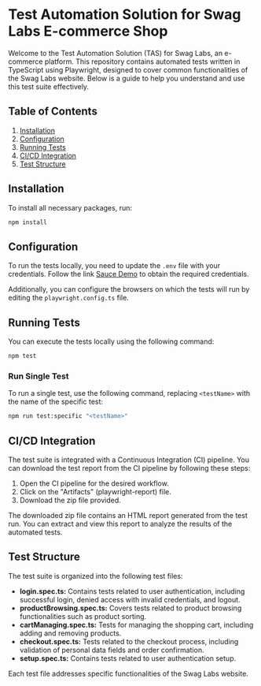 # Test Automation Solution for Swag Labs E-commerce Shop

Welcome to the Test Automation Solution (TAS) for Swag Labs, an e-commerce platform. This repository contains automated tests written in TypeScript using Playwright, designed to cover common functionalities of the Swag Labs website. Below is a guide to help you understand and use this test suite effectively.

## Table of Contents

1. [Installation](#installation)
2. [Configuration](#configuration)
3. [Running Tests](#running-tests)
4. [CI/CD Integration](#ci-cd-integration)
5. [Test Structure](#test-structure)

## Installation

To install all necessary packages, run:

```bash
npm install
```

## Configuration

To run the tests locally, you need to update the `.env` file with your credentials. Follow the link [Sauce Demo](https://www.saucedemo.com/) to obtain the required credentials.

Additionally, you can configure the browsers on which the tests will run by editing the `playwright.config.ts` file.

## Running Tests

You can execute the tests locally using the following command:

```bash
npm test
```

### Run Single Test

To run a single test, use the following command, replacing `<testName>` with the name of the specific test:

```bash
npm run test:specific "<testName>"
```

## CI/CD Integration

The test suite is integrated with a Continuous Integration (CI) pipeline. You can download the test report from the CI pipeline by following these steps:

1. Open the CI pipeline for the desired workflow.
2. Click on the "Artifacts" (playwright-report) file.
3. Download the zip file provided.

The downloaded zip file contains an HTML report generated from the test run. You can extract and view this report to analyze the results of the automated tests.

## Test Structure

The test suite is organized into the following test files:

- **login.spec.ts:** Contains tests related to user authentication, including successful login, denied access with invalid credentials, and logout.
- **productBrowsing.spec.ts:** Covers tests related to product browsing functionalities such as product sorting.
- **cartManaging.spec.ts:** Tests for managing the shopping cart, including adding and removing products.
- **checkout.spec.ts:** Tests related to the checkout process, including validation of personal data fields and order confirmation.
- **setup.spec.ts:** Contains tests related to user authentication setup.

Each test file addresses specific functionalities of the Swag Labs website.
